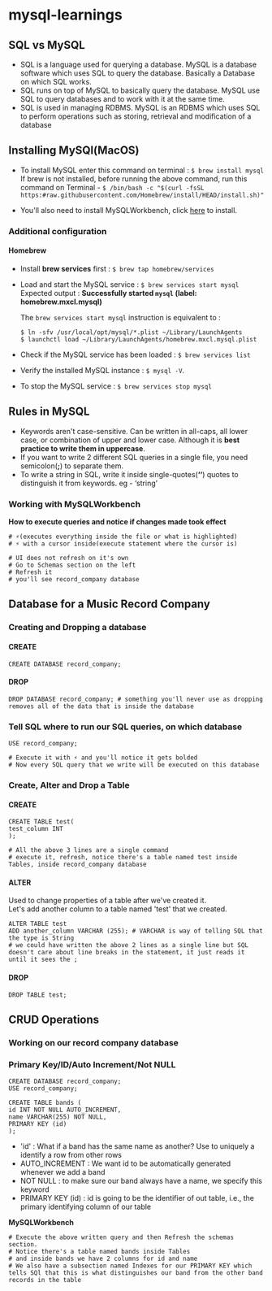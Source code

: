 # mysql-learnings

## SQL vs MySQL

- SQL is a language used for querying a database. MySQL is a database software which uses SQL to query the database. Basically a Database on which SQL works.
- SQL runs on top of MySQL to basically query the database. MySQL use SQL to query databases and to work with it at the same time.
- SQL is used in managing RDBMS. MySQL is an RDBMS which uses SQL to perform operations such as storing, retrieval and modification of a database

## Installing MySQl(MacOS)

- To install MySQL enter this command on terminal : `$ brew install mysql`  
If brew is not installed, before running the above command, run this command on Terminal - `$ /bin/bash -c "$(curl -fsSL https:#raw.githubusercontent.com/Homebrew/install/HEAD/install.sh)"`

- You'll also need to install MySQLWorkbench, click [here](https:#dev.mysql.com/downloads/workbench/) to install.

### Additional configuration

#### **Homebrew**

- Install **brew services** first : `$ brew tap homebrew/services`
- Load and start the MySQL service : `$ brew services start mysql`  
Expected output : **Successfully started `mysql` (label: homebrew.mxcl.mysql)**
    
    The `brew services start mysql` instruction is equivalent to :
    
    ```
    $ ln -sfv /usr/local/opt/mysql/*.plist ~/Library/LaunchAgents
    $ launchctl load ~/Library/LaunchAgents/homebrew.mxcl.mysql.plist
    
    ```
    
- Check if the MySQL service has been loaded : `$ brew services list`
- Verify the installed MySQL instance : `$ mysql -V`.  
- To stop the MySQL service : `$ brew services stop mysql`

## Rules in MySQL

- Keywords aren't case-sensitive. Can be written in all-caps, all lower case, or combination of upper and lower case. Although it is **best practice to write them in uppercase**.   
- If you want to write 2 different SQL queries in a single file, you need semicolon(**;**) to separate them.
- To write a string in SQL, write it inside single-quotes(**‘‘**) quotes to distinguish it from keywords. eg - ‘string’

### Working with MySQLWorkbench
**How to execute queries and notice if changes made took effect**
```
# ⚡️(executes everything inside the file or what is highlighted) 
# ⚡️ with a cursor inside(execute statement where the cursor is)

# UI does not refresh on it's own
# Go to Schemas section on the left
# Refresh it
# you'll see record_company database
```

## Database for a Music Record Company

### Creating and Dropping a database
#### CREATE
```
CREATE DATABASE record_company;
```
#### DROP
```
DROP DATABASE record_company; # something you'll never use as dropping removes all of the data that is inside the database
```

### Tell SQL where to run our SQL queries, on which database
```
USE record_company;

# Execute it with ⚡️ and you'll notice it gets bolded
# Now every SQL query that we write will be executed on this database
```

### Create, Alter and Drop a Table
#### CREATE
```
CREATE TABLE test(
test_column INT
);

# All the above 3 lines are a single command
# execute it, refresh, notice there's a table named test inside Tables, inside record_company database
```
#### ALTER
Used to change properties of a table after we've created it.  
Let's add another column to a table named 'test' that we created.
```
ALTER TABLE test
ADD another_column VARCHAR (255); # VARCHAR is way of telling SQL that the type is String
# we could have written the above 2 lines as a single line but SQL doesn't care about line breaks in the statement, it just reads it until it sees the ;
```
#### DROP
```
DROP TABLE test;
```

## CRUD Operations

### Working on our record company database

### Primary Key/ID/Auto Increment/Not NULL
```
CREATE DATABASE record_company;
USE record_company;

CREATE TABLE bands (
id INT NOT NULL AUTO_INCREMENT,
name VARCHAR(255) NOT NULL,
PRIMARY KEY (id)
);
```
- 'id' : What if a band has the same name as another? Use to uniquely a identify a row from other rows
- AUTO_INCREMENT : We want id to be automatically generated whenever we add a band
- NOT NULL : to make sure our band always have a name, we specify this keyword
- PRIMARY KEY (id) : id is going to be the identifier of out table, i.e., the primary identifying column of our table

**MySQLWorkbench**
```
# Execute the above written query and then Refresh the schemas section.
# Notice there's a table named bands inside Tables 
# and inside bands we have 2 columns for id and name
# We also have a subsection named Indexes for our PRIMARY KEY which tells SQl that this is what distinguishes our band from the other band records in the table 
```